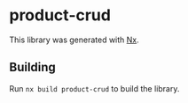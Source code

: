 # product-crud

This library was generated with [Nx](https://nx.dev).

## Building

Run `nx build product-crud` to build the library.
